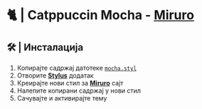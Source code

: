 # 🐈 | Catppuccin Mocha - [Miruro](https://www.miruro.com/)

<div align="center">

</div>

## 🛠 | Инсталација

1. Копирајте садржај датотеке [`mocha.styl`](https://github.com/crnobog69/extra/blob/main/miruro/mocha.styl)
2. Отворите [**Stylus**](https://github.com/openstyles/stylus) додатак
3. Креирајте нови стил за [**Miruro**](https://www.miruro.com/) сајт
4. Налепите копирани садржај у нови стил
5. Сачувајте и активирајте тему
